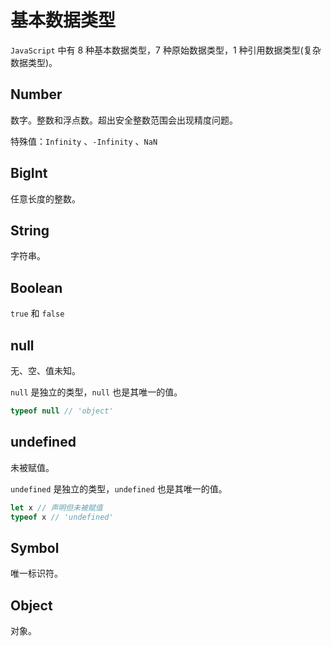 # 基本数据类型

`JavaScript` 中有 8 种基本数据类型，7 种原始数据类型，1 种引用数据类型(复杂数据类型)。

## Number

数字。整数和浮点数。超出安全整数范围会出现精度问题。

特殊值：`Infinity` 、`-Infinity` 、`NaN`

## BigInt

任意长度的整数。

## String

字符串。

## Boolean

`true` 和 `false`

## null

无、空、值未知。

`null` 是独立的类型，`null` 也是其唯一的值。

```js
typeof null // 'object'
```

## undefined

未被赋值。

`undefined` 是独立的类型，`undefined` 也是其唯一的值。

```js
let x // 声明但未被赋值
typeof x // 'undefined'
```

## Symbol

唯一标识符。

## Object

对象。
